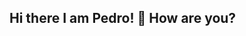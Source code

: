 ## Hi there I am Pedro! 👋 How are you?
<!--
-  I’m currently working on my own project, its only an idea for now,further forward I will tell more...
-  I’m currently learning python,sql,Java Script,c++,and Front-end
-  I’m looking to collaborate on my own project with my friend
-  I’m looking for help with work, codes,pages,design(maybe),what you need ;)
-  Ask me about work,games,codes,doubts
-  How to reach me: email:pedro.ocanha.correa@escola.pr.gov.br to contact me!
-  Pronouns: he/him
-  Fun fact: I like Indie Games :D
-->
<div>
  <a href="https://github.com/PedroOcanha">
<img height="180cm" scr="https://camo.githubusercontent.com/504a4c6f7e157a9df5b4dfdf56ce65d83c2035891232ca39d55fe04336ff1633/68747470733a2f2f6769746875622d726561646d652d73746174732e76657263656c2e6170702f6170693f757365726e616d653d616e7572616768617a72612673686f775f69636f6e733d7472756526686964653d636f6e74726962732c7072732663616368655f7365636f6e64733d3836343030267468656d653d6d69646e696768742d707572706c65"/>
</div>
